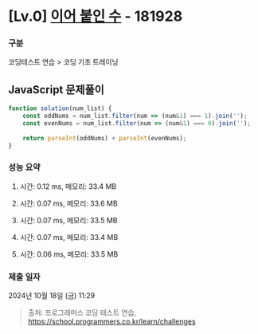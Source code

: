 # [Lv.0] [이어 붙인 수](https://school.programmers.co.kr/learn/courses/30/lessons/181928?language=javascript) - 181928 

### 구분

코딩테스트 연습 > 코딩 기초 트레이닝

## JavaScript 문제풀이

```js
function solution(num_list) {
    const oddNums = num_list.filter(num => (num&1) === 1).join('');
    const evenNums = num_list.filter(num => (num&1) === 0).join('');
    
    return parseInt(oddNums) + parseInt(evenNums);
}
```

### 성능 요약

1. 시간: 0.12 ms, 메모리: 33.4 MB

2. 시간: 0.07 ms, 메모리: 33.6 MB
3. 시간: 0.07 ms, 메모리: 33.5 MB
4. 시간: 0.07 ms, 메모리: 33.4 MB
5. 시간: 0.06 ms, 메모리: 33.5 MB

### 제출 일자

2024년 10월 18일 (금) 11:29

> 출처: 프로그래머스 코딩 테스트 연습, https://school.programmers.co.kr/learn/challenges
